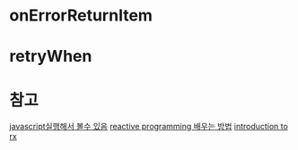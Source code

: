 # onErrorReturnItem

# retryWhen

# 참고
[javascript실행해서 볼수 있음](https://www.learnrxjs.io/operators/combination/concat.html)
[reactive programming 배우는 방법](http://mobicon.tistory.com/467)
[introduction to rx](http://www.introtorx.com/Content/v1.0.10621.0/15_SchedulingAndThreading.html)
